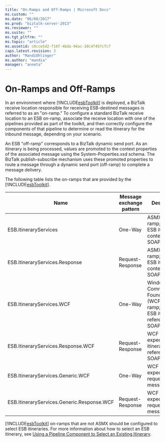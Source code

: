 ```yaml
---
title: "On-Ramps and Off-Ramps | Microsoft Docs"
ms.custom: ""
ms.date: "06/08/2017"
ms.prod: "biztalk-server-2013"
ms.reviewer: ""
ms.suite: ""
ms.tgt_pltfrm: ""
ms.topic: "article"
ms.assetid: c0cce5d2-f16f-4bda-94ac-20c4f457cfc7
caps.latest.revision: 3
author: "MandiOhlinger"
ms.author: "mandia"
manager: "anneta"
---
```

# On-Ramps and Off-Ramps
In an environment where [!INCLUDE[esbToolkit](../includes/esbtoolkit-md.md)] is deployed, a BizTalk receive location responsible for receiving ESB-destined messages is referred to as an "on-ramp." To configure a standard BizTalk receive location to an ESB on-ramp, associate the receive location with one of the pipelines provided as part of the toolkit, and then correctly configure the components of that pipeline to determine or read the itinerary for the inbound message, depending on your scenario.  
  
 An ESB "off-ramp" corresponds to a BizTalk dynamic send port. As an itinerary is being processed, values are promoted to the context properties of the associated message using the System-Properties.xsd schema. The BizTalk publish-subscribe mechanism uses these promoted properties to route a message through a dynamic send port (off-ramp) to complete a message delivery.  
  
 The following table lists the on-ramps that are provided by the [!INCLUDE[esbToolkit](../includes/esbtoolkit-md.md)].  
  
|Name|Message exchange pattern|**Description**|  
|----------|------------------------------|---------------------|  
|ESB.ItineraryServices|One-Way|ASMX on-ramp; expects ESB itinerary content in SOAP header.|  
|ESB.ItineraryServices.Response|Request-Response|ASMX on-ramp; expects ESB itinerary content in SOAP header.|  
|ESB.ItineraryServices.WCF|One-Way|Windows Communication Foundation (WCF) on-ramp; expects ESB itinerary reference in SOAP header.|  
|ESB.ItineraryServices.Response.WCF|Request-Response|WCF on-ramp; expects ESB itinerary reference in SOAP header.|  
|ESB.ItineraryServices.Generic.WCF|One-Way|WCF on-ramp; expects request message only.|  
|ESB.ItineraryServices.Generic.Response.WCF|Request-Response|WCF on-ramp; expects request message only.|  
  
 [!INCLUDE[esbToolkit](../includes/esbtoolkit-md.md)] on-ramps that are not ASMX should be configured to select ESB itineraries. For more information about how to select an ESB itinerary, see [Using a Pipeline Component to Select an Existing Itinerary](../esb-toolkit/using-a-pipeline-component-to-select-an-existing-itinerary.md).